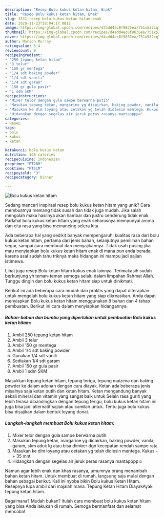 ```yaml
---
description: "Resep Bolu kukus ketan hitam, Enak"
title: "Resep Bolu kukus ketan hitam, Enak"
slug: 3531-resep-bolu-kukus-ketan-hitam-enak
date: 2020-11-23T18:04:17.881Z
image: https://img-global.cpcdn.com/recipes/d4add4ec8f9836ea/751x532cq70/bolu-kukus-ketan-hitam-foto-resep-utama.jpg
thumbnail: https://img-global.cpcdn.com/recipes/d4add4ec8f9836ea/751x532cq70/bolu-kukus-ketan-hitam-foto-resep-utama.jpg
cover: https://img-global.cpcdn.com/recipes/d4add4ec8f9836ea/751x532cq70/bolu-kukus-ketan-hitam-foto-resep-utama.jpg
author: Marion Murray
ratingvalue: 3.4
reviewcount: 9
recipeingredient:
- "250 tepung ketan hitam"
- "3 telur"
- "150 gr mentega"
- "1/4 sdt baking powder"
- "1/4 sdt vanili"
- "1/4 sdt garam"
- "150 gr gula pasir"
- "1 sdm SKM"
recipeinstructions:
- "Mixer telor dengan gula sampe berwarna putih"
- "Masukan tepung ketan, margarine yg dicairkan, baking powder, vanila, garam, skm aduk lg atau bisa dimixer dgn kecepatan rendah sampe rata"
- "Masukan ke dlm loyang atau cetakan yg telah diolesin mentega. Kukus -+ 35 mnt"
- "Hidangkan dengan segelas air jeruk peras rasanya mantapppp☺️"
categories:
- Resep
tags:
- bolu
- kukus
- ketan

katakunci: bolu kukus ketan 
nutrition: 168 calories
recipecuisine: Indonesian
preptime: "PT28M"
cooktime: "PT51M"
recipeyield: "3"
recipecategory: Dinner

---
```



![Bolu kukus ketan hitam](https://img-global.cpcdn.com/recipes/d4add4ec8f9836ea/751x532cq70/bolu-kukus-ketan-hitam-foto-resep-utama.jpg)

Sedang mencari inspirasi resep bolu kukus ketan hitam yang unik? Cara membuatnya memang tidak susah dan tidak juga mudah. Jika salah mengolah maka hasilnya akan hambar dan justru cenderung tidak enak. Padahal bolu kukus ketan hitam yang enak seharusnya mempunyai aroma dan cita rasa yang bisa memancing selera kita.

Ada beberapa hal yang sedikit banyak mempengaruhi kualitas rasa dari bolu kukus ketan hitam, pertama dari jenis bahan, selanjutnya pemilihan bahan segar, sampai cara membuat dan menyajikannya. Tidak usah pusing jika mau menyiapkan bolu kukus ketan hitam enak di mana pun anda berada, karena asal sudah tahu triknya maka hidangan ini mampu jadi sajian istimewa.

Lihat juga resep Bolu ketan hitam kukus enak lainnya. Terimakasih sudah berkunjung yh teman-teman semoga selalu dalam limpahan Rahmat Allah. Tunggu dingin dan bolu kukus ketan hitam siap untuk dinikmati.


Berikut ini ada beberapa cara mudah dan praktis yang dapat diterapkan untuk mengolah bolu kukus ketan hitam yang siap dikreasikan. Anda dapat menyiapkan Bolu kukus ketan hitam menggunakan 8 bahan dan 4 tahap pembuatan. Berikut ini cara dalam menyiapkan hidangannya.

<!--inarticleads1-->

##### Bahan-bahan dan bumbu yang diperlukan untuk pembuatan Bolu kukus ketan hitam:

1. Ambil 250 tepung ketan hitam
1. Ambil 3 telur
1. Ambil 150 gr mentega
1. Ambil 1/4 sdt baking powder
1. Gunakan 1/4 sdt vanili
1. Sediakan 1/4 sdt garam
1. Ambil 150 gr gula pasir
1. Ambil 1 sdm SKM


Masukkan tepung ketan hitam, tepung terigu, tepung maizena dan baking powder ke dalam adonan dengan cara diayak. Ketan ada beberapa jenis misalnya saja ketan putih dan ketan hitam. Ketan mengandung banyak sekali mineral dan vitamin yang sangat baik untuk Selain rasa gurih yang lebih terasa dibandingkan dengan tepung terigu, bolu kukus ketan hitam ini juga bisa jadi alternatif sajian atau camilan untuk. Tentu juga bolu kukus bisa disajikan dalam bentuk loyang donat. 

<!--inarticleads2-->

##### Langkah-langkah membuat Bolu kukus ketan hitam:

1. Mixer telor dengan gula sampe berwarna putih
1. Masukan tepung ketan, margarine yg dicairkan, baking powder, vanila, garam, skm aduk lg atau bisa dimixer dgn kecepatan rendah sampe rata
1. Masukan ke dlm loyang atau cetakan yg telah diolesin mentega. Kukus -+ 35 mnt
1. Hidangkan dengan segelas air jeruk peras rasanya mantapppp☺️


Namun agar lebih enak dan khas rasanya, umumnya orang menambah bahan ketan hitam. Untuk membuat di rumah, langsung saja mulai dengan bahan sebagai berikut. Kali ini nyoba bikin Bolu kukus Ketan Hitam. Resepnya lupa ambil dari majalah mana. Tepung Ketan Hitam DiayakAyak tepung ketan hitam. 

Bagaimana? Mudah bukan? Itulah cara membuat bolu kukus ketan hitam yang bisa Anda lakukan di rumah. Semoga bermanfaat dan selamat mencoba!
